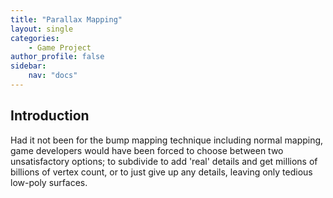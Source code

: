 ```yaml
---
title: "Parallax Mapping"
layout: single
categories: 
    - Game Project
author_profile: false
sidebar:
    nav: "docs"
---
```


## Introduction
Had it not been for the bump mapping technique including normal mapping, game developers would have been forced to choose between two unsatisfactory options; to subdivide to add 'real' details and get millions of billions of vertex count, or to just give up any details, leaving only tedious low-poly surfaces.


